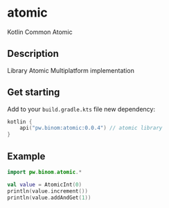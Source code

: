 # atomic
Kotlin Common Atomic

## Description
Library Atomic Multiplatform implementation

## Get starting
Add to your `build.gradle.kts` file new dependency:
```kotlin
kotlin {
    api("pw.binom:atomic:0.0.4") // atomic library
}
```

## Example

```kotlin
import pw.binom.atomic.*

val value = AtomicInt(0)
println(value.increment())
println(value.addAndGet(1))
```
